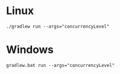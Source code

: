 # Linux

```
./gradlew run --args="concurrencyLevel"
```

# Windows

```
gradlew.bat run --args="concurrencyLevel"
```
